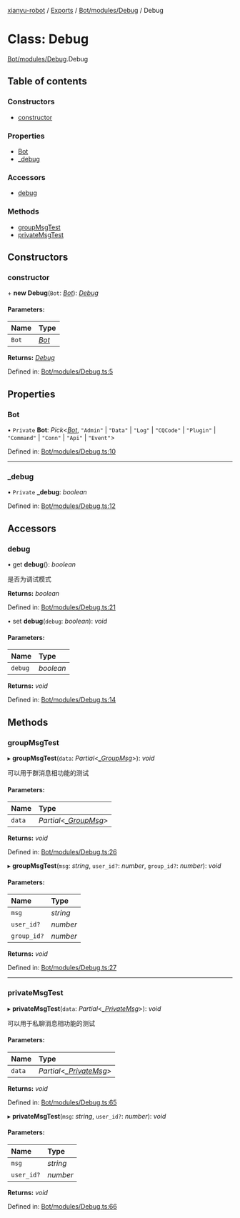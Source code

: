[xianyu-robot](../README.md) / [Exports](../modules.md) / [Bot/modules/Debug](../modules/bot_modules_debug.md) / Debug

# Class: Debug

[Bot/modules/Debug](../modules/bot_modules_debug.md).Debug

## Table of contents

### Constructors

- [constructor](bot_modules_debug.debug.md#constructor)

### Properties

- [Bot](bot_modules_debug.debug.md#bot)
- [\_debug](bot_modules_debug.debug.md#_debug)

### Accessors

- [debug](bot_modules_debug.debug.md#debug)

### Methods

- [groupMsgTest](bot_modules_debug.debug.md#groupmsgtest)
- [privateMsgTest](bot_modules_debug.debug.md#privatemsgtest)

## Constructors

### constructor

\+ **new Debug**(`Bot`: [*Bot*](bot_bot.bot.md)): [*Debug*](bot_modules_debug.debug.md)

#### Parameters:

| Name | Type |
| :------ | :------ |
| `Bot` | [*Bot*](bot_bot.bot.md) |

**Returns:** [*Debug*](bot_modules_debug.debug.md)

Defined in: [Bot/modules/Debug.ts:5](https://github.com/blacktunes/xianyu-robot/blob/2c773a6/src/Bot/modules/Debug.ts#L5)

## Properties

### Bot

• `Private` **Bot**: *Pick*<[*Bot*](bot_bot.bot.md), ``"Admin"`` \| ``"Data"`` \| ``"Log"`` \| ``"CQCode"`` \| ``"Plugin"`` \| ``"Command"`` \| ``"Conn"`` \| ``"Api"`` \| ``"Event"``\>

Defined in: [Bot/modules/Debug.ts:10](https://github.com/blacktunes/xianyu-robot/blob/2c773a6/src/Bot/modules/Debug.ts#L10)

___

### \_debug

• `Private` **\_debug**: *boolean*

Defined in: [Bot/modules/Debug.ts:12](https://github.com/blacktunes/xianyu-robot/blob/2c773a6/src/Bot/modules/Debug.ts#L12)

## Accessors

### debug

• get **debug**(): *boolean*

是否为调试模式

**Returns:** *boolean*

Defined in: [Bot/modules/Debug.ts:21](https://github.com/blacktunes/xianyu-robot/blob/2c773a6/src/Bot/modules/Debug.ts#L21)

• set **debug**(`debug`: *boolean*): *void*

#### Parameters:

| Name | Type |
| :------ | :------ |
| `debug` | *boolean* |

**Returns:** *void*

Defined in: [Bot/modules/Debug.ts:14](https://github.com/blacktunes/xianyu-robot/blob/2c773a6/src/Bot/modules/Debug.ts#L14)

## Methods

### groupMsgTest

▸ **groupMsgTest**(`data`: *Partial*<[*\_GroupMsg*](../interfaces/type_event._groupmsg.md)\>): *void*

可以用于群消息相功能的测试

#### Parameters:

| Name | Type |
| :------ | :------ |
| `data` | *Partial*<[*\_GroupMsg*](../interfaces/type_event._groupmsg.md)\> |

**Returns:** *void*

Defined in: [Bot/modules/Debug.ts:26](https://github.com/blacktunes/xianyu-robot/blob/2c773a6/src/Bot/modules/Debug.ts#L26)

▸ **groupMsgTest**(`msg`: *string*, `user_id?`: *number*, `group_id?`: *number*): *void*

#### Parameters:

| Name | Type |
| :------ | :------ |
| `msg` | *string* |
| `user_id?` | *number* |
| `group_id?` | *number* |

**Returns:** *void*

Defined in: [Bot/modules/Debug.ts:27](https://github.com/blacktunes/xianyu-robot/blob/2c773a6/src/Bot/modules/Debug.ts#L27)

___

### privateMsgTest

▸ **privateMsgTest**(`data`: *Partial*<[*\_PrivateMsg*](../interfaces/type_event._privatemsg.md)\>): *void*

可以用于私聊消息相功能的测试

#### Parameters:

| Name | Type |
| :------ | :------ |
| `data` | *Partial*<[*\_PrivateMsg*](../interfaces/type_event._privatemsg.md)\> |

**Returns:** *void*

Defined in: [Bot/modules/Debug.ts:65](https://github.com/blacktunes/xianyu-robot/blob/2c773a6/src/Bot/modules/Debug.ts#L65)

▸ **privateMsgTest**(`msg`: *string*, `user_id?`: *number*): *void*

#### Parameters:

| Name | Type |
| :------ | :------ |
| `msg` | *string* |
| `user_id?` | *number* |

**Returns:** *void*

Defined in: [Bot/modules/Debug.ts:66](https://github.com/blacktunes/xianyu-robot/blob/2c773a6/src/Bot/modules/Debug.ts#L66)
